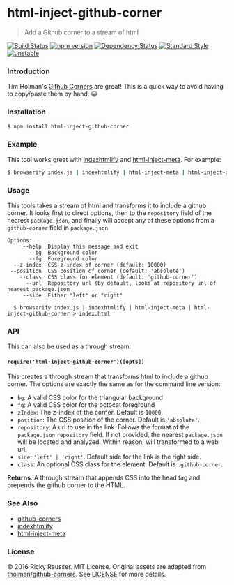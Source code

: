 # html-inject-github-corner

> Add a Github corner to a stream of html

[![Build Status][travis-image]][travis-url]
[![npm version][npm-image]][npm-url]
[![Dependency Status][david-dm-image]][david-dm-url]
[![Standard Style][standard-badge]][standard-url]
[![unstable][stability-unstable]][stability-url]

### Introduction

Tim Holman's [Github Corners](https://github.com/tholman/github-corners/) are great! This is a quick way to avoid having to copy/paste them by hand. 😀

### Installation

```bash
$ npm install html-inject-github-corner
```

### Example

This tool works great with [indexhtmlify](https://github.com/dominictarr/indexhtmlify) and [html-inject-meta](https://github.com/rreusser/html-inject-meta). For example:

```bash
$ browserify index.js | indexhtmlify | html-inject-meta | html-inject-github-corner > index.html
``` 
### Usage

This tools takes a stream of html and transforms it to include a github corner. It looks first to direct options, then to the `repository` field of the nearest `package.json`, and finally will accept any of these options from a `github-corner` field in `package.json`.

```
Options:
     --help  Display this message and exit
       --bg  Background color
       --fg  Foreground color
  --z-index  CSS z-index of corner (default: 10000)
 --position  CSS position of corner (default: 'absolute')
    --class  CSS class for element (default: 'github-corner')
      --url  Repository url (by default, looks at repository url of nearest package.json
     --side  Either "left" or "right"

  $ browserify index.js | indexhtmlify | html-inject-meta | html-inject-github-corner > index.html
```

### API

This can also be used as a through stream:

#### `require('html-inject-github-corner')([opts])`

This creates a through stream that transforms html to include a github corner. The options are exactly the same as for the command line version:

- `bg`: A valid CSS color for the triangular background
- `fg`: A valid CSS color for the octocat foreground
- `zIndex`: The z-index of the corner. Default is `10000`.
- `position`: The CSS position of the corner. Default is `'absolute'`.
- `repository`: A url to use in the link. Follows the format of the `package.json` `repository` field. If not provided, the nearest `package.json` will be located and analyzed. Within reason, will transformed to a web url.
- `side`: `'left' | 'right'`. Default side for the link is the right side.
- `class`: An optional CSS class for the element. Default is `.github-corner`.

**Returns**: A through stream that appends CSS into the head tag and prepends the github corner to the HTML.

### See Also

- [github-corners](https://github.com/tholman/github-corners/)
- [indexhtmlify](https://github.com/dominictarr/indexhtmlify)
- [html-inject-meta](https://github.com/rreusser/html-inject-meta)

### License

&copy; 2016 Ricky Reusser. MIT License. Original assets are adapted from [tholman/github-corners](https://github.com/tholman/github-corners). See [LICENSE](https://github.com/stackhtml/html-inject-github-corner/blob/master/LICENSE) for more details.


<!-- BADGES -->

[travis-image]: https://travis-ci.org/stackhtml/html-inject-github-corner.svg?branch=master
[travis-url]: https://travis-ci.org/stackhtml/html-inject-github-corner

[npm-image]: https://badge.fury.io/js/html-inject-github-corner.svg
[npm-url]: https://npmjs.org/package/html-inject-github-corner

[david-dm-image]: https://david-dm.org/stackhtml/html-inject-github-corner.svg?theme=shields.io
[david-dm-url]: https://david-dm.org/stackhtml/html-inject-github-corner

[standard-badge]: https://img.shields.io/badge/code%20style-standard-brightgreen.svg?style=flat-square
[standard-url]: https://github.com/feross/standard

<!-- see stability badges at: https://github.com/badges/stability-badges -->
[stability-url]: https://github.com/badges/stability-badges
[stability-deprecated]: http://badges.github.io/stability-badges/dist/deprecated.svg
[stability-experimental]: http://badges.github.io/stability-badges/dist/experimental.svg
[stability-unstable]: http://badges.github.io/stability-badges/dist/unstable.svg
[stability-stable]: http://badges.github.io/stability-badges/dist/stable.svg
[stability-frozen]: http://badges.github.io/stability-badges/dist/frozen.svg
[stability-locked]: http://badges.github.io/stability-badges/dist/locked.svg
